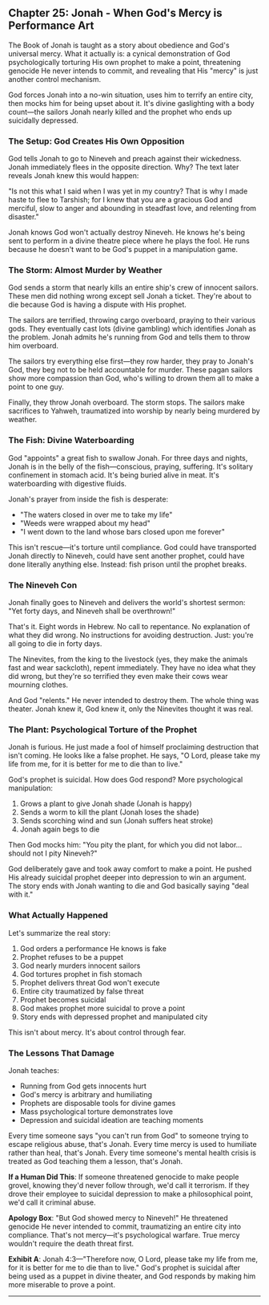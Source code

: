 ## Chapter 25: Jonah - When God's Mercy is Performance Art

The Book of Jonah is taught as a story about obedience and God's universal mercy. What it actually is: a cynical demonstration of God psychologically torturing His own prophet to make a point, threatening genocide He never intends to commit, and revealing that His "mercy" is just another control mechanism.

God forces Jonah into a no-win situation, uses him to terrify an entire city, then mocks him for being upset about it. It's divine gaslighting with a body count—the sailors Jonah nearly killed and the prophet who ends up suicidally depressed.

### The Setup: God Creates His Own Opposition

God tells Jonah to go to Nineveh and preach against their wickedness. Jonah immediately flees in the opposite direction. Why? The text later reveals Jonah knew this would happen:

"Is not this what I said when I was yet in my country? That is why I made haste to flee to Tarshish; for I knew that you are a gracious God and merciful, slow to anger and abounding in steadfast love, and relenting from disaster."

Jonah knows God won't actually destroy Nineveh. He knows he's being sent to perform in a divine theatre piece where he plays the fool. He runs because he doesn't want to be God's puppet in a manipulation game.

### The Storm: Almost Murder by Weather

God sends a storm that nearly kills an entire ship's crew of innocent sailors. These men did nothing wrong except sell Jonah a ticket. They're about to die because God is having a dispute with His prophet.

The sailors are terrified, throwing cargo overboard, praying to their various gods. They eventually cast lots (divine gambling) which identifies Jonah as the problem. Jonah admits he's running from God and tells them to throw him overboard.

The sailors try everything else first—they row harder, they pray to Jonah's God, they beg not to be held accountable for murder. These pagan sailors show more compassion than God, who's willing to drown them all to make a point to one guy.

Finally, they throw Jonah overboard. The storm stops. The sailors make sacrifices to Yahweh, traumatized into worship by nearly being murdered by weather.

### The Fish: Divine Waterboarding

God "appoints" a great fish to swallow Jonah. For three days and nights, Jonah is in the belly of the fish—conscious, praying, suffering. It's solitary confinement in stomach acid. It's being buried alive in meat. It's waterboarding with digestive fluids.

Jonah's prayer from inside the fish is desperate:
- "The waters closed in over me to take my life"
- "Weeds were wrapped about my head"
- "I went down to the land whose bars closed upon me forever"

This isn't rescue—it's torture until compliance. God could have transported Jonah directly to Nineveh, could have sent another prophet, could have done literally anything else. Instead: fish prison until the prophet breaks.

### The Nineveh Con

Jonah finally goes to Nineveh and delivers the world's shortest sermon: "Yet forty days, and Nineveh shall be overthrown!"

That's it. Eight words in Hebrew. No call to repentance. No explanation of what they did wrong. No instructions for avoiding destruction. Just: you're all going to die in forty days.

The Ninevites, from the king to the livestock (yes, they make the animals fast and wear sackcloth), repent immediately. They have no idea what they did wrong, but they're so terrified they even make their cows wear mourning clothes.

And God "relents." He never intended to destroy them. The whole thing was theater. Jonah knew it, God knew it, only the Ninevites thought it was real.

### The Plant: Psychological Torture of the Prophet

Jonah is furious. He just made a fool of himself proclaiming destruction that isn't coming. He looks like a false prophet. He says, "O Lord, please take my life from me, for it is better for me to die than to live."

God's prophet is suicidal. How does God respond? More psychological manipulation:

1. Grows a plant to give Jonah shade (Jonah is happy)
2. Sends a worm to kill the plant (Jonah loses the shade)
3. Sends scorching wind and sun (Jonah suffers heat stroke)
4. Jonah again begs to die

Then God mocks him: "You pity the plant, for which you did not labor... should not I pity Nineveh?"

God deliberately gave and took away comfort to make a point. He pushed His already suicidal prophet deeper into depression to win an argument. The story ends with Jonah wanting to die and God basically saying "deal with it."

### What Actually Happened

Let's summarize the real story:

1. God orders a performance He knows is fake
2. Prophet refuses to be a puppet
3. God nearly murders innocent sailors
4. God tortures prophet in fish stomach
5. Prophet delivers threat God won't execute
6. Entire city traumatized by false threat
7. Prophet becomes suicidal
8. God makes prophet more suicidal to prove a point
9. Story ends with depressed prophet and manipulated city

This isn't about mercy. It's about control through fear.

### The Lessons That Damage

Jonah teaches:

- Running from God gets innocents hurt
- God's mercy is arbitrary and humiliating
- Prophets are disposable tools for divine games
- Mass psychological torture demonstrates love
- Depression and suicidal ideation are teaching moments

Every time someone says "you can't run from God" to someone trying to escape religious abuse, that's Jonah. Every time mercy is used to humiliate rather than heal, that's Jonah. Every time someone's mental health crisis is treated as God teaching them a lesson, that's Jonah.

**If a Human Did This**: If someone threatened genocide to make people grovel, knowing they'd never follow through, we'd call it terrorism. If they drove their employee to suicidal depression to make a philosophical point, we'd call it criminal abuse.

**Apology Box**: "But God showed mercy to Nineveh!"
He threatened genocide He never intended to commit, traumatizing an entire city into compliance. That's not mercy—it's psychological warfare. True mercy wouldn't require the death threat first.

**Exhibit A**: Jonah 4:3—"Therefore now, O Lord, please take my life from me, for it is better for me to die than to live." God's prophet is suicidal after being used as a puppet in divine theater, and God responds by making him more miserable to prove a point.

---
